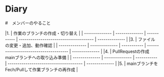 # Diary
#　メンバーのやること

|1.    | 作業のブランチの作成・切り替え     |
| -------------- | -------------- | ----------- | -------------------------------------- | -------------- |
|3. | ファイルの変更・追加、動作確認 | 
| -------------- | -------------- | ----------- | -------------------------------------- | -------------- |
|4. | PullRequestの作成
    mainブランチへの取り込み準備 | 
| -------------- | -------------- | ----------- | -------------------------------------- | -------------- |
|5. | mainブランチをFech/Pullして作業ブランチの再作成 | 
